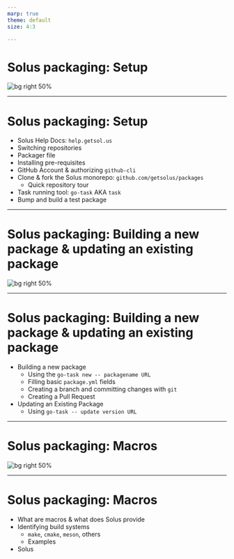 ```yaml
---
marp: true
theme: default
size: 4:3

---
```


# Solus packaging: **Setup**
![bg right 50%](Solus.svg)

---

# Solus packaging: **Setup**

* Solus Help Docs: `help.getsol.us`
* Switching repositories
* Packager file
* Installing pre-requisites
* GitHub Account & authorizing `github-cli`
* Clone & fork the Solus monorepo: `github.com/getsolus/packages`
  * Quick repository tour
* Task running tool: `go-task` AKA `task`
* Bump and build a test package

---

# Solus packaging: **Building a new package & updating an existing package**
![bg right 50%](Solus.svg)

---

# Solus packaging: **Building a new package & updating an existing package**

* Building a new package
  * Using the `go-task new -- packagename URL`
  * Filling basic `package.yml` fields
  * Creating a branch and committing changes with `git`
  * Creating a Pull Request
* Updating an Existing Package
  * Using `go-task -- update version URL`

---

# Solus packaging: **Macros**
![bg right 50%](Solus.svg)

---

# Solus packaging: Macros

- What are macros & what does Solus provide
- Identifying build systems
  - `make`, `cmake`, `meson`, others
  - Examples
- Solus 